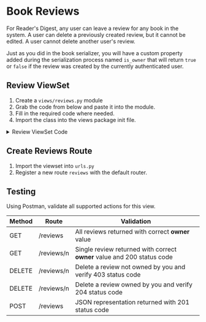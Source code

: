 # Book Reviews

For Reader's Digest, any user can leave a review for any book in the system. A user can delete a previously created review, but it cannot be edited. A user cannot delete another user's review.

Just as you did in the book serializer, you will have a custom property added during the serialization process named `is_owner` that will return `true` or `false` if the review was created by the currently authenticated user.

## Review ViewSet

1. Create a `views/reviews.py` module
2. Grab the code from below and paste it into the module.
3. Fill in the required code where needed.
4. Import the class into the views package init file.

<details>
    <summary>Review ViewSet Code</summary>

```py
from rest_framework import viewsets, status, serializers, permissions
from rest_framework.response import Response
from digestapi.models import Review

class ReviewSerializer(serializers.ModelSerializer):
    is_owner = serializers.SerializerMethodField()

    class Meta:
        model = Review
        fields = ['id', 'book', 'user', 'rating', 'comment', 'date_posted', 'is_owner']
        read_only_fields = ['user']

    def get_is_owner(self, obj):
        # Check if the user is the owner of the review
        return self.context['request'].user == obj.user


class ReviewViewSet(viewsets.ViewSet):
    permission_classes = [permissions.AllowAny]

    def list(self, request):
        # Get all reviews

        # Serialize the objects, and pass request to determine owner
        serializer = ReviewSerializer(reviews, many=True, context={'request': request})

        # Return the serialized data with 200 status code


    def create(self, request):
        # Create a new instance of a review and assign property
        # values from the request payload using `request.data`


        # Save the review

        try:
            # Serialize the objects, and pass request as context

            # Return the serialized data with 201 status code

        except Exception as ex:
            return Response(None, status=status.HTTP_400_BAD_REQUEST)

    def retrieve(self, request, pk=None):
        try:
            # Get the requested review

            # Serialize the object (make sure to pass the request as context)

            # Return the review with 200 status code

        except Review.DoesNotExist:
            return Response(status=status.HTTP_404_NOT_FOUND)

    def destroy(self, request, pk=None):
        try:
            # Get the requested review
            review = Review.objects.get(pk=pk)

            # Check if the user has permission to delete
            # Will return 403 automatically if permission check fails
            self.check_object_permissions(request, review)

            # Delete the review
            review.delete()

            # Return success but no body
            return Response(status=status.HTTP_204_NO_CONTENT)

        except Review.DoesNotExist:
            return Response(status=status.HTTP_404_NOT_FOUND)
```
</details>

## Create Reviews Route

1. Import the viewset into `urls.py`
2. Register a new route `reviews` with the default router.

## Testing

Using Postman, validate all supported actions for this view.

| Method | Route | Validation |
|--|--|--|
| GET | /reviews | All reviews returned with correct **owner** value |
| GET | /reviews/n | Single review returned with correct **owner** value and 200 status code |
| DELETE | /reviews/n | Delete a review not owned by you and verify 403 status code |
| DELETE | /reviews/n | Delete a review owned by you and verify 204 status code |
| POST | /reviews | JSON representation returned with 201 status code |
